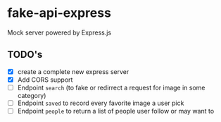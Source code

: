 # fake-api-express

Mock server powered by Express.js

## TODO's
- [x] create a complete new express server
- [x] Add CORS support
- [ ] Endpoint `search` (to fake or redirrect a request for image in some category)
- [ ] Endpoint `saved` to record every favorite image a user pick
- [ ] Endpoint `people` to return a list of people user follow or may want to